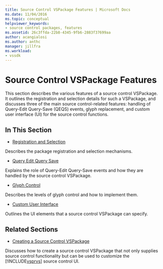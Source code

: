 ```yaml
---
title: Source Control VSPackage Features | Microsoft Docs
ms.date: 11/04/2016
ms.topic: conceptual
helpviewer_keywords:
- source control packages, features
ms.assetid: 26c3ffda-22b8-4345-9fb6-2883f37699aa
author: acangialosi
ms.author: anthc
manager: jillfra
ms.workload:
- vssdk
---
```

# Source Control VSPackage Features
This section describes the various features of a source control VSPackage. It outlines the registration and selection details for such a VSPackage, and discusses three of the main source control-related features: handling of Query-Edit Query-Save (QEQS) events, glyph replacement, and custom user interface (UI) for the source control functions.

## In This Section
- [Registration and Selection](../../extensibility/internals/registration-and-selection-source-control-vspackage.md)

 Describes the package registration and selection mechanisms.

- [Query Edit Query Save](../../extensibility/internals/query-edit-query-save-source-control-vspackage.md)

 Explains the role of Query-Edit Query-Save events and how they are handled by the source control VSPackage.

- [Glyph Control](../../extensibility/internals/glyph-control-source-control-vspackage.md)

 Describes the levels of glyph control and how to implement them.

- [Custom User Interface](../../extensibility/internals/custom-user-interface-source-control-vspackage.md)

 Outlines the UI elements that a source control VSPackage can specify.

## Related Sections
- [Creating a Source Control VSPackage](../../extensibility/internals/creating-a-source-control-vspackage.md)

 Discusses how to create a source control VSPackage that not only supplies source control functionality but can be used to customize the [!INCLUDE[vsprvs](../../code-quality/includes/vsprvs_md.md)] source control UI.
